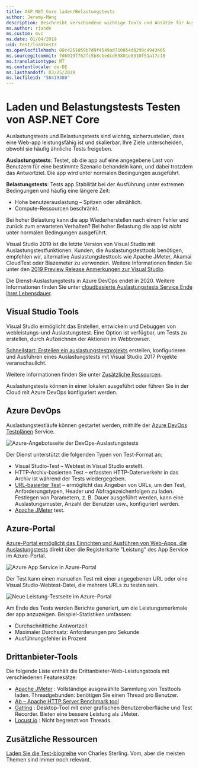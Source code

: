 ```yaml
---
title: ASP.NET Core laden/Belastungstests
author: Jeremy-Meng
description: Beschreibt verschiedene wichtige Tools und Ansätze für Auslastungstests und Belastungstests in ASP.NET Core-apps.
ms.author: riande
ms.custom: mvc
ms.date: 01/04/2019
uid: test/loadtests
ms.openlocfilehash: 08c4251059b7d9f4549ad710054d8299c4943465
ms.sourcegitcommit: 7d6019f762fc5b8cbedcd69801e8310f51a17c18
ms.translationtype: MT
ms.contentlocale: de-DE
ms.lasthandoff: 03/25/2019
ms.locfileid: "58419380"
---
```

# <a name="load-and-stress-testing-aspnet-core"></a>Laden und Belastungstests Testen von ASP.NET Core

Auslastungstests und Belastungstests sind wichtig, sicherzustellen, dass eine Web-app leistungsfähig ist und skalierbar. Ihre Ziele unterscheiden, obwohl sie häufig ähnliche Tests freigeben.

**Auslastungstests**: Testet, ob die app auf eine angegebene Last von Benutzern für eine bestimmte Szenario behandeln kann, und dabei trotzdem das Antwortziel. Die app wird unter normalen Bedingungen ausgeführt.

**Belastungstests**: Tests app Stabilität bei der Ausführung unter extremen Bedingungen und häufig eine längere Zeit:

* Hohe benutzerauslastung – Spitzen oder allmählich.
* Compute-Ressourcen beschränkt.

Bei hoher Belastung kann die app Wiederherstellen nach einem Fehler und zurück zum erwarteten Verhalten? Bei hoher Belastung die app ist *nicht* unter normalen Bedingungen ausgeführt.

Visual Studio 2019 ist die letzte Version von Visual Studio mit Auslastungstestfunktionen. Kunden, die Auslastungstesttools benötigen, empfehlen wir, alternative Auslastungstesttools wie Apache JMeter, Akamai CloudTest oder Blazemeter zu verwenden. Weitere Informationen finden Sie unter den [2019 Preview Release Anmerkungen zur Visual Studio](/visualstudio/releases/2019/release-notes-preview#test-tools).

Die Dienst-Auslastungstests in Azure DevOps endet in 2020. Weitere Informationen finden Sie unter [cloudbasierte Auslastungstests Service Ende ihrer Lebensdauer](https://devblogs.microsoft.com/devops/cloud-based-load-testing-service-eol/).

## <a name="visual-studio-tools"></a>Visual Studio Tools

Visual Studio ermöglicht das Erstellen, entwickeln und Debuggen von webleistungs-und Auslastungstest. Eine Option ist verfügbar, um Tests zu erstellen, durch Aufzeichnen der Aktionen im Webbrowser.

[Schnellstart: Erstellen ein auslastungstestprojekts](/visualstudio/test/quickstart-create-a-load-test-project?view=vs-2017) erstellen, konfigurieren und Ausführen eines Auslastungstests mit Visual Studio 2017 Projekte veranschaulicht.

Weitere Informationen finden Sie unter [Zusätzliche Ressourcen](#add).

Auslastungstests können in einer lokalen ausgeführt oder führen Sie in der Cloud mit Azure DevOps konfiguriert werden.

## <a name="azure-devops"></a>Azure DevOps

Auslastungstestläufe können gestartet werden, mithilfe der [Azure DevOps Testplänen](/azure/devops/test/load-test/index?view=vsts) Service.

![Azure-Angebotsseite der DevOps-Auslastungstests](./load-tests/_static/azure-devops-load-test.png)

Der Dienst unterstützt die folgenden Typen von Test-Format an:

* Visual Studio-Test – Webtest in Visual Studio erstellt.
* HTTP-Archiv-basierten Test – erfassten HTTP-Datenverkehr in das Archiv ist während der Tests wiedergegeben.
* [URL-basierter Test](/azure/devops/test/load-test/get-started-simple-cloud-load-test?view=vsts) – ermöglicht das Angeben von URLs, um den Test, Anforderungstypen, Header und Abfragezeichenfolgen zu laden. Festlegen von Parametern, z. B. Dauer ausgeführt werden, kann eine Auslastungsmuster, Anzahl der Benutzer usw., konfiguriert werden.
* [Apache JMeter](https://jmeter.apache.org/) test.

## <a name="azure-portal"></a>Azure-Portal

[Azure-Portal ermöglicht das Einrichten und Ausführen von Web-Apps, die Auslastungstests](/azure/devops/test/load-test/app-service-web-app-performance-test?view=vsts) direkt über die Registerkarte "Leistung" des App Service im Azure-Portal.

![Azure App Service in Azure-Portal](./load-tests/_static/azure-appservice-perf-test.png)

Der Test kann einen manuellen Test mit einer angegebenen URL oder eine Visual Studio-Webtest-Datei, die mehrere URLs zu testen sein.

![Neue Leistung-Testseite im Azure-Portal](./load-tests/_static/azure-appservice-perf-test-config.png)

Am Ende des Tests werden Berichte generiert, um die Leistungsmerkmale der app anzuzeigen. Beispiel-Statistiken umfassen:

* Durchschnittliche Antwortzeit
* Maximaler Durchsatz: Anforderungen pro Sekunde
* Ausführungsfehler in Prozent

## <a name="third-party-tools"></a>Drittanbieter-Tools

Die folgende Liste enthält die Drittanbieter-Web-Leistungstools mit verschiedenen Featuresätze:

* [Apache JMeter](https://jmeter.apache.org/) : Vollständige ausgewählte Sammlung von Testtools laden. Threadgebunden: benötigen Sie einen Thread pro Benutzer.
* [Ab – Apache HTTP Server Benchmark tool](https://httpd.apache.org/docs/2.4/programs/ab.html)
* [Gatling](https://gatling.io/) : Desktop-Tool mit einer grafischen Benutzeroberfläche und Test Recorder. Bieten eine bessere Leistung als JMeter.
* [Locust.io](https://locust.io/) : Nicht begrenzt von Threads.

<a name="add"></a>

## <a name="additional-resources"></a>Zusätzliche Ressourcen

[Laden Sie die Test-blogreihe](https://blogs.msdn.microsoft.com/charles_sterling/2015/06/01/load-test-series-part-i-creating-web-performance-tests-for-a-load-test/) von Charles Sterling. Vom, aber die meisten Themen sind immer noch relevant.
